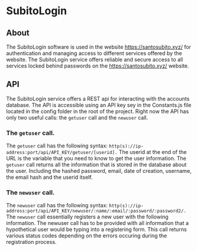 # SubitoLogin
## About
The SubitoLogin software is used in the website https://santosubito.xyz/ for authentication and managing access to different services offered by the website.
The SubitoLogin service offers reliable and secure access to all services locked behind passwords on the https://santosubito.xyz/ website.
## API
The SubitoLogin service offers a REST api for interacting with the accounts database. 
The API is accessible using an API key sey in the Constants.js file located in the config folder in the root of the project.
Right now the API has only two useful calls: the `getuser` call and the `newuser` call.
### The `getuser` call.
The `getuser` call has the following syntax: `http(s)://ip-address:port/api/API_KEY/getuser/[userid].`
The userid at the end of the URL is the variable that you need to know to get the user information.
The `getuser` call returns all the information that is stored in the database about the user. Including the hashed password, email, date of creation, username, the email hash and the userid itself.
### The `newuser` call.
The `newuser` call has the following syntax: `http(s)://ip-address:port/api/API_KEY/newuser/:name/:email/:password/:password2/.`
The `newuser` call essentially registers a new user with the following information. The newuser call has to be provided with all information that a hypothetical user would be typing into a registering form. This call returns various status codes depending on the errors occuring during the registration process. 